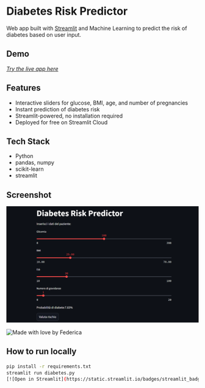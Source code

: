 # Diabetes Risk Predictor

Web app built with [Streamlit](https://streamlit.io/) and Machine Learning to predict the risk of diabetes based on user input.

## Demo

[*Try the live app here*](https://federica955-diabetes-predictor.streamlit.app)

## Features

- Interactive sliders for glucose, BMI, age, and number of pregnancies
- Instant prediction of diabetes risk
- Streamlit-powered, no installation required
- Deployed for free on Streamlit Cloud

## Tech Stack

- Python
- pandas, numpy
- scikit-learn
- streamlit

## Screenshot
![App Screenshot](diabetes_app.png)

![Made with love](https://img.shields.io/badge/Made%20with-%E2%9D%A4-red?style=flat&logo=appveyor) by Federica
## How to run locally

```bash
pip install -r requirements.txt
streamlit run diabetes.py 
[![Open in Streamlit](https://static.streamlit.io/badges/streamlit_badge_black_white.svg)](https://federica955-diabetes-predictor.streamlit.app)
